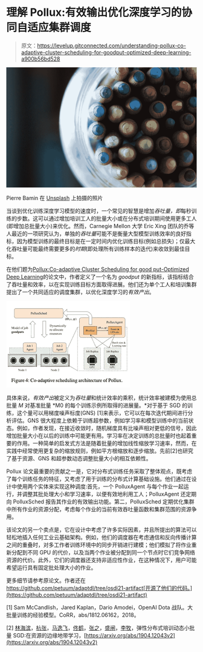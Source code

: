 # 理解 Pollux:有效输出优化深度学习的协同自适应集群调度

> 原文：<https://levelup.gitconnected.com/understanding-pollux-co-adaptive-cluster-scheduling-for-goodput-optimized-deep-learning-a900b56bd528>

![](img/ea2a870586651c0b909aa3ea90ce32fb.png)

Pierre Bamin 在 [Unsplash](https://unsplash.com?utm_source=medium&utm_medium=referral) 上拍摄的照片

当谈到优化训练深度学习模型的速度时，一个常见的智慧是增加*吞吐量，即*每秒训练的步数。这可以通过增加培训工人的批量大小或在分布式培训期间使用更多工人(即增加总批量大小)来优化。然而，Carnegie Mellon 大学 Eric Xing 团队的乔等人最近的一项研究认为，单独的*吞吐量*可能不是衡量大型模型训练效率的良好指标，因为模型训练的最终目标是在一定时间内优化训练目标(例如总损失)；仅最大化吞吐量可能最终需要更多的*时期*(即处理所有训练样本的迭代)来收敛到最佳目标。

在他们题为[Pollux:Co-adaptive Cluster Scheduling for good put-Optimized Deep Learning](https://arxiv.org/abs/2008.12260)的论文中，作者定义了一个名为 *goodput* 的新指标，该指标结合了吞吐量和效率，以在实现训练目标方面取得进展。他们还为单个工人和培训集群提出了一个共同适应的调度集群，以优化深度学习的*有效产出*。

![](img/61085bc78064c66d3458e29c29170c4c.png)

具体来说，*有效产出*被定义为*吞吐量*和统计效率的乘积，统计效率被建模为使用总批量 *M* 对基准批量 *M0 的每个训练示例所取得的进展量。*对于基于 SGD 的训练，这个量可以用梯度噪声标度(GNS) [1]来表示，它可以在每次迭代期间进行分析评估。GNS 很大程度上依赖于训练超参数，例如学习率和模型训练中的当前状态。例如，作者发现，在接近收敛时，随机梯度具有比噪声相对更低的信号，因此增加批量大小在以后的训练中可能更有用。学习率在决定训练的总批量时也起着重要的作用。一种简单的启发式方法是随着批量的增加线性缩放学习速率，然而，在实践中经常使用更复杂的缩放规则，例如平方根缩放和逐步缩放。先前[2]也研究了基于资源、GNS 和超参数动态调整批量大小的相互依赖性。

Pollux 论文最重要的贡献之一是，它对分布式训练任务采取了整体观点，既考虑了每个训练任务的特征，又考虑了用于训练的分布式计算基础设施。他们通过在设计中使用两个实体来实现这种调度:首先，一个 PolluxAgent 与每个作业一起运行，并调整其批处理大小和学习速率，以便有效地利用工人；PolluxAgent 还定期向 PolluxSched 报告其作业的有效输出功能。第二，PolluxSched 定期优化集群中所有作业的资源分配，考虑每个作业的当前有效吞吐量函数和集群范围的资源争用。

该论文的另一个卖点是，它在设计中考虑了许多实际因素，并且所提出的算法可以轻松地插入任何工业云基础架构。例如，他们的调度器在考虑通信和反向传播计算之间的重叠时，对多工作者训练环境中的同步开销进行建模；他们模拟了将作业重新分配到不同 GPU 的代价，以及当两个作业被分配到同一个节点时它们竞争网络资源的代价。此外，它们的调度器还支持非适应性作业，在这种情况下，用户可能希望运行具有固定批处理大小的作业。

更多细节请参考原论文。作者还在 https://github.com/petuum/adaptdl/tree/osdi21-artifact[开源了他们的代码。](https://github.com/petuum/adaptdl/tree/osdi21-artifact)

[1] Sam McCandlish，Jared Kaplan，Dario Amodei，OpenAI Dota 战队。大批量训练的经验模型。CoRR，abs/1812.06162，2018。

[2] [林海滨](https://arxiv.org/search/cs?searchtype=author&query=Lin%2C+H)，[杭张](https://arxiv.org/search/cs?searchtype=author&query=Zhang%2C+H)，[马逸飞](https://arxiv.org/search/cs?searchtype=author&query=Ma%2C+Y)，[佟鹤](https://arxiv.org/search/cs?searchtype=author&query=He%2C+T)，[张之](https://arxiv.org/search/cs?searchtype=author&query=Zhang%2C+Z)，[盛闸](https://arxiv.org/search/cs?searchtype=author&query=Zha%2C+S)，[李牧](https://arxiv.org/search/cs?searchtype=author&query=Li%2C+M)，弹性分布式培训动态小批量 SGD:在资源的边缘地带学习，[https://arxiv.org/abs/1904.12043v2](https://arxiv.org/abs/1904.12043v2)